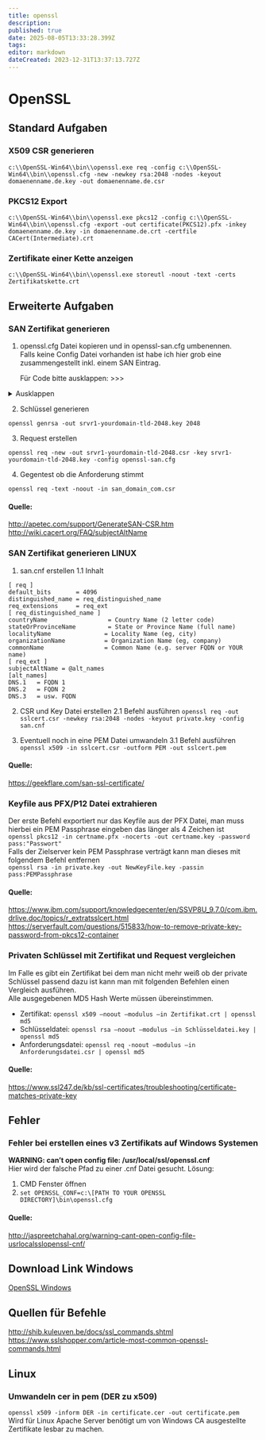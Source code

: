 ```yaml
---
title: openssl
description: 
published: true
date: 2025-08-05T13:33:28.399Z
tags: 
editor: markdown
dateCreated: 2023-12-31T13:37:13.727Z
---
```


# OpenSSL

## Standard Aufgaben

### X509 CSR generieren

`c:\\OpenSSL-Win64\\bin\\openssl.exe req -config c:\\OpenSSL-Win64\\bin\\openssl.cfg -new -newkey rsa:2048 -nodes -keyout domaenenname.de.key -out domaenenname.de.csr`

### PKCS12 Export

`c:\\OpenSSL-Win64\\bin\\openssl.exe pkcs12 -config c:\\OpenSSL-Win64\\bin\\openssl.cfg -export -out certificate(PKCS12).pfx -inkey domaenenname.de.key -in domaenenname.de.crt -certfile CACert(Intermediate).crt`

### Zertifikate einer Kette anzeigen

`c:\\OpenSSL-Win64\\bin\\openssl.exe storeutl -noout -text -certs Zertifikatskette.crt`

## Erweiterte Aufgaben

### SAN Zertifikat generieren

1.  openssl.cfg Datei kopieren und in openssl-san.cfg umbenennen.  
    Falls keine Config Datei vorhanden ist habe ich hier grob eine zusammengestellt inkl. einem SAN Eintrag.

	Für Code bitte ausklappen: >>>
<details>
  <summary>Ausklappen</summary>
  Folgende Änderungen in der .cfg vornehmen

```
[req] req_extensions = v3_req

[ v3_req ]

# Extensions to add to a certificate request

basicConstraints = CA:FALSE
keyUsage = nonRepudiation, digitalSignature, keyEncipherment
subjectAltName = @alt_names

[alt_names]
DNS.1 = server1.yourdomain.tld
DNS.2 = mail.yourdomain.tld
DNS.3 = www.yourdomain.tld
DNS.4 = www.sub.yourdomain.tld
DNS.5 = mx.yourdomain.tld
DNS.6 = support.yourdomain.tld
```
</details>
  
2.  Schlüssel generieren

`openssl genrsa -out srvr1-yourdomain-tld-2048.key 2048`

3.  Request erstellen

`openssl req -new -out srvr1-yourdomain-tld-2048.csr -key srvr1-yourdomain-tld-2048.key -config openssl-san.cfg`

4.  Gegentest ob die Anforderung stimmt

`openssl req -text -noout -in san_domain_com.csr`

#### Quelle:

http://apetec.com/support/GenerateSAN-CSR.htm
http://wiki.cacert.org/FAQ/subjectAltName

### SAN Zertifikat generieren LINUX

1.  san.cnf erstellen
	1.1 Inhalt 
  ```
  [ req ]
  default_bits       = 4096
  distinguished_name = req_distinguished_name
  req_extensions     = req_ext
  [ req_distinguished_name ]
  countryName                 = Country Name (2 letter code)
  stateOrProvinceName         = State or Province Name (full name)
  localityName               = Locality Name (eg, city)
  organizationName           = Organization Name (eg, company)
  commonName                 = Common Name (e.g. server FQDN or YOUR name)
  [ req_ext ]
  subjectAltName = @alt_names
  [alt_names]
  DNS.1   = FQDN 1
  DNS.2   = FQDN 2
  DNS.3   = usw. FQDN
  ```

2.  CSR und Key Datei erstellen
	2.1 Befehl ausführen
  `openssl req -out sslcert.csr -newkey rsa:2048 -nodes -keyout private.key -config san.cnf`

3.  Eventuell noch in eine PEM Datei umwandeln
	3.1 Befehl ausführen
  `openssl x509 -in sslcert.csr -outform PEM -out sslcert.pem`

#### Quelle:

https://geekflare.com/san-ssl-certificate/

### Keyfile aus PFX/P12 Datei extrahieren

Der erste Befehl exportiert nur das Keyfile aus der PFX Datei, man muss hierbei ein PEM Passphrase eingeben das länger als 4 Zeichen ist  
`openssl pkcs12 -in certname.pfx -nocerts -out certname.key -password pass:"Passwort"`  
Falls der Zielserver kein PEM Passphrase verträgt kann man dieses mit folgendem Befehl entfernen  
`openssl rsa -in private.key -out NewKeyFile.key -passin pass:PEMPassphrase`

#### Quelle:

https://www.ibm.com/support/knowledgecenter/en/SSVP8U_9.7.0/com.ibm.drlive.doc/topics/r_extratsslcert.html  
https://serverfault.com/questions/515833/how-to-remove-private-key-password-from-pkcs12-container

### Privaten Schlüssel mit Zertifikat und Request vergleichen

Im Falle es gibt ein Zertifikat bei dem man nicht mehr weiß ob der private Schlüssel passend dazu ist kann man mit folgenden Befehlen einen Vergleich ausführen.  
Alle ausgegebenen MD5 Hash Werte müssen übereinstimmen.

-   Zertifikat: `openssl x509 –noout –modulus –in Zertifikat.crt | openssl md5`
-   Schlüsseldatei: `openssl rsa –noout –modulus –in Schlüsseldatei.key | openssl md5`
-   Anforderungsdatei: `openssl req -noout –modulus –in Anforderungsdatei.csr | openssl md5`

#### Quelle:

https://www.ssl247.de/kb/ssl-certificates/troubleshooting/certificate-matches-private-key

## Fehler

### Fehler bei erstellen eines v3 Zertifikats auf Windows Systemen

**WARNING: can’t open config file: /usr/local/ssl/openssl.cnf**  
Hier wird der falsche Pfad zu einer .cnf Datei gesucht. Lösung:

1.  CMD Fenster öffnen
2.  `set OPENSSL_CONF=c:\[PATH TO YOUR OPENSSL DIRECTORY]\bin\openssl.cfg`

#### Quelle:

http://jaspreetchahal.org/warning-cant-open-config-file-usrlocalsslopenssl-cnf/

## Download Link Windows

[OpenSSL Windows](http://slproweb.com/products/Win32OpenSSL.html)

## Quellen für Befehle

http://shib.kuleuven.be/docs/ssl_commands.shtml 
https://www.sslshopper.com/article-most-common-openssl-commands.html

## Linux

### Umwandeln cer in pem (DER zu x509)

`openssl x509 -inform DER -in certificate.cer -out certificate.pem`  
Wird für Linux Apache Server benötigt um von Windows CA ausgestellte Zertifikate lesbar zu machen.